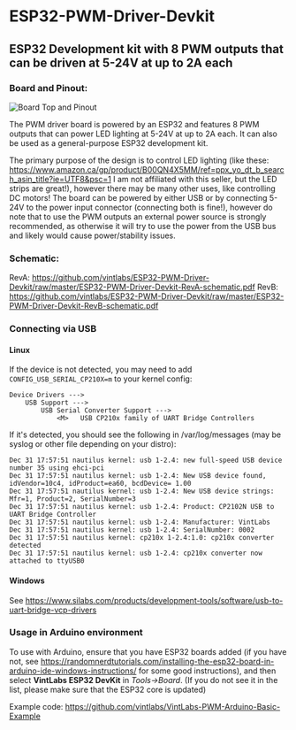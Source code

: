 # ESP32-PWM-Driver-Devkit
## ESP32 Development kit with 8 PWM outputs that can be driven at 5-24V at up to 2A each

### Board and Pinout:
![Board Top and Pinout](https://github.com/vintlabs/ESP32-PWM-Driver-Devkit/raw/master/VintLabsESP32_PWM_Driver_Pinout.png)

The PWM driver board is powered by an ESP32 and features 8 PWM outputs that can power LED lighting at 5-24V at up to 2A each. It can also be used as a general-purpose ESP32 development kit.

The primary purpose of the design is to control LED lighting (like these: https://www.amazon.ca/gp/product/B00QN4X5MM/ref=ppx_yo_dt_b_search_asin_title?ie=UTF8&psc=1  I am not affiliated with this seller, but the LED strips are great!), however there may be many other uses, like controlling DC motors! The board can be powered by either USB or by connecting 5-24V to the power input connector (connecting both is fine!), however do note that to use the PWM outputs an external power source is strongly recommended, as otherwise it will try to use the power from the USB bus and likely would cause power/stability issues.

### Schematic:
RevA: https://github.com/vintlabs/ESP32-PWM-Driver-Devkit/raw/master/ESP32-PWM-Driver-Devkit-RevA-schematic.pdf
RevB: https://github.com/vintlabs/ESP32-PWM-Driver-Devkit/raw/master/ESP32-PWM-Driver-Devkit-RevB-schematic.pdf

### Connecting via USB
#### Linux
If the device is not detected, you may need to add `CONFIG_USB_SERIAL_CP210X=m` to your kernel config:
```
Device Drivers --->
	USB Support --->
		USB Serial Converter Support --->
			<M>   USB CP210x family of UART Bridge Controllers  
```

If it's detected, you should see the following in /var/log/messages (may be syslog or other file depending on your distro):
```
Dec 31 17:57:51 nautilus kernel: usb 1-2.4: new full-speed USB device number 35 using ehci-pci
Dec 31 17:57:51 nautilus kernel: usb 1-2.4: New USB device found, idVendor=10c4, idProduct=ea60, bcdDevice= 1.00
Dec 31 17:57:51 nautilus kernel: usb 1-2.4: New USB device strings: Mfr=1, Product=2, SerialNumber=3
Dec 31 17:57:51 nautilus kernel: usb 1-2.4: Product: CP2102N USB to UART Bridge Controller
Dec 31 17:57:51 nautilus kernel: usb 1-2.4: Manufacturer: VintLabs
Dec 31 17:57:51 nautilus kernel: usb 1-2.4: SerialNumber: 0002
Dec 31 17:57:51 nautilus kernel: cp210x 1-2.4:1.0: cp210x converter detected
Dec 31 17:57:51 nautilus kernel: usb 1-2.4: cp210x converter now attached to ttyUSB0
```


#### Windows
See https://www.silabs.com/products/development-tools/software/usb-to-uart-bridge-vcp-drivers

### Usage in Arduino environment
To use with Arduino, ensure that you have ESP32 boards added (if you have not, see https://randomnerdtutorials.com/installing-the-esp32-board-in-arduino-ide-windows-instructions/ for some good instructions), and then select **VintLabs ESP32 DevKit** in *Tools->Board*. (If you do not see it in the list, please make sure that the ESP32 core is updated)

Example code: https://github.com/vintlabs/VintLabs-PWM-Arduino-Basic-Example
